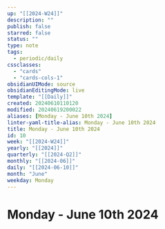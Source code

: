 ```yaml
---
up: "[[2024-W24]]"
description: ""
publish: false
starred: false
status: ""
type: note
tags:
  - periodic/daily
cssclasses:
  - "cards"
  - "cards-cols-1"
obsidianUIMode: source
obsidianEditingMode: live
template: "[[Daily]]"
created: 20240610110120
modified: 20240619200022
aliases: [Monday - June 10th 2024]
linter-yaml-title-alias: Monday - June 10th 2024
title: Monday - June 10th 2024
id: 10
week: "[[2024-W24]]"
yearly: "[[2024]]"
quarterly: "[[2024-Q2]]"
monthly: "[[2024-06]]"
daily: "[[2024-06-10]]"
month: "June"
weekday: Monday
---
```


# Monday - June 10th 2024
